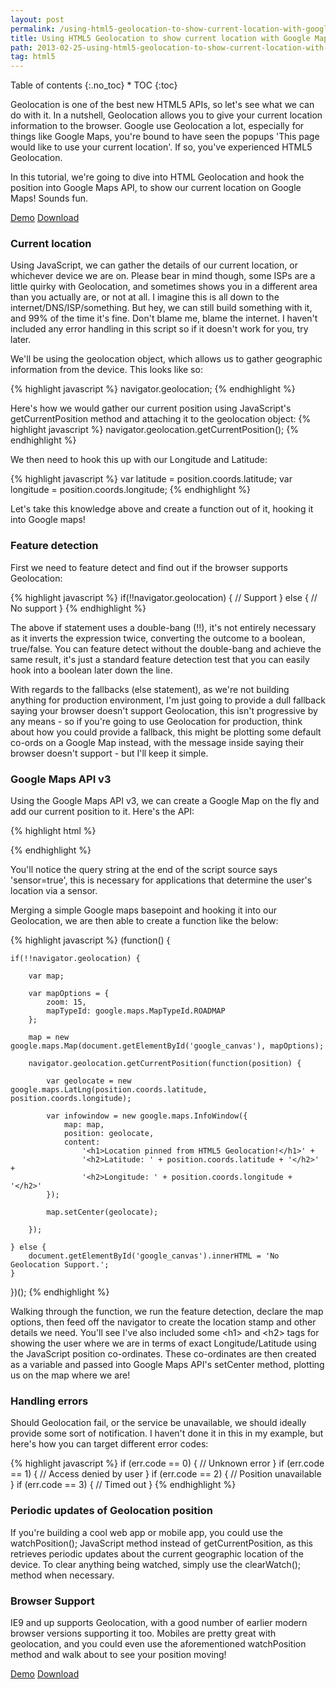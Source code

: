 ```yaml
---
layout: post
permalink: /using-html5-geolocation-to-show-current-location-with-google-maps-api/
title: Using HTML5 Geolocation to show current location with Google Maps API
path: 2013-02-25-using-html5-geolocation-to-show-current-location-with-google-maps-api.md
tag: html5
---
```


<div class="toc" markdown="1">
<span class="gamma">Table of contents</span>
{:.no_toc}
* TOC
{:toc}
</div>

Geolocation is one of the best new HTML5 APIs, so let's see what we can do with it. In a nutshell, Geolocation allows you to give your current location information to the browser. Google use Geolocation a lot, especially for things like Google Maps, you're bound to have seen the popups 'This page would like to use your current location'. If so, you've experienced HTML5 Geolocation.

In this tutorial, we're going to dive into HTML Geolocation and hook the position into Google Maps API, to show our current location on Google Maps! Sounds fun.

<div class="download-box">
    <a href="//toddmotto.com/labs/geolocation-google-api" onclick="_gaq.push(['_trackEvent', 'Click', 'Demo Geolocation, 'Geolocation Demo']);">Demo</a>
    <a href="//toddmotto.com/labs/geolocation-google-api/geolocation-google-api.zip" onclick="_gaq.push(['_trackEvent', 'Click', 'Download Geolocation, 'Geolocation Download']);">Download</a>
</div>

### Current location
Using JavaScript, we can gather the details of our current location, or whichever device we are on. Please bear in mind though, some ISPs are a little quirky with Geolocation, and sometimes shows you in a different area than you actually are, or not at all. I imagine this is all down to the internet/DNS/ISP/something. But hey, we can still build something with it, and 99% of the time it's fine. Don't blame me, blame the internet. I haven't included any error handling in this script so if it doesn't work for you, try later.

We'll be using the geolocation object, which allows us to gather geographic information from the device. This looks like so:

{% highlight javascript %}
navigator.geolocation;
{% endhighlight %}

Here's how we would gather our current position using JavaScript's getCurrentPosition method and attaching it to the geolocation object:
{% highlight javascript %}
navigator.geolocation.getCurrentPosition();
{% endhighlight %}

We then need to hook this up with our Longitude and Latitude:

{% highlight javascript %}
var latitude = position.coords.latitude;
var longitude = position.coords.longitude;
{% endhighlight %}

Let's take this knowledge above and create a function out of it, hooking it into Google maps!

### Feature detection
First we need to feature detect and find out if the browser supports Geolocation:

{% highlight javascript %}
if(!!navigator.geolocation) {
    // Support
} else {
    // No support
}
{% endhighlight %}

The above if statement uses a double-bang (!!), it's not entirely necessary as it inverts the expression twice, converting the outcome to a boolean, true/false. You can feature detect without the double-bang and achieve the same result, it's just a standard feature detection test that you can easily hook into a boolean later down the line.

With regards to the fallbacks (else statement), as we're not building anything for production environment, I'm just going to provide a dull fallback saying your browser doesn't support Geolocation, this isn't progressive by any means - so if you're going to use Geolocation for production, think about how you could provide a fallback, this might be plotting some default co-ords on a Google Map instead, with the message inside saying their browser doesn't support - but I'll keep it simple.

### Google Maps API v3
Using the Google Maps API v3, we can create a Google Map on the fly and add our current position to it. Here's the API:

{% highlight html %}
<script src="//maps.googleapis.com/maps/api/js?v=3.exp&sensor=true"></script>
{% endhighlight %}

You'll notice the query string at the end of the script source says 'sensor=true', this is necessary for applications that determine the user's location via a sensor.

Merging a simple Google maps basepoint and hooking it into our Geolocation, we are then able to create a function like the below:

{% highlight javascript %}
(function() {

    if(!!navigator.geolocation) {
    
        var map;
    
        var mapOptions = {
            zoom: 15,
            mapTypeId: google.maps.MapTypeId.ROADMAP
        };
        
        map = new google.maps.Map(document.getElementById('google_canvas'), mapOptions);
    
        navigator.geolocation.getCurrentPosition(function(position) {
        
            var geolocate = new google.maps.LatLng(position.coords.latitude, position.coords.longitude);
            
            var infowindow = new google.maps.InfoWindow({
                map: map,
                position: geolocate,
                content:
                    '<h1>Location pinned from HTML5 Geolocation!</h1>' +
                    '<h2>Latitude: ' + position.coords.latitude + '</h2>' +
                    '<h2>Longitude: ' + position.coords.longitude + '</h2>'
            });
            
            map.setCenter(geolocate);
            
        });
        
    } else {
        document.getElementById('google_canvas').innerHTML = 'No Geolocation Support.';
    }
    
})();
{% endhighlight %}

Walking through the function, we run the feature detection, declare the map options, then feed off the navigator to create the location stamp and other details we need. You'll see I've also included some &lt;h1&gt; and &lt;h2&gt; tags for showing the user where we are in terms of exact Longitude/Latitude using the JavaScript position co-ordinates. These co-ordinates are then created as a variable and passed into Google Maps API's setCenter method, plotting us on the map where we are!

### Handling errors
Should Geolocation fail, or the service be unavailable, we should ideally provide some sort of notification. I haven't done it in this in my example, but here's how you can target different error codes:

{% highlight javascript %}
if (err.code == 0) {
    // Unknown error
}
if (err.code == 1) {
    // Access denied by user
}
if (err.code == 2) {
    // Position unavailable
}
if (err.code == 3) {
    // Timed out
}
{% endhighlight %}

### Periodic updates of Geolocation position
If you're building a cool web app or mobile app, you could use the watchPosition(); JavaScript method instead of getCurrentPosition, as this retrieves periodic updates about the current geographic location of the device. To clear anything being watched, simply use the clearWatch(); method when necessary.

### Browser Support
IE9 and up supports Geolocation, with a good number of earlier modern browser versions supporting it too. Mobiles are pretty great with geolocation, and you could even use the aforementioned watchPosition method and walk about to see your position moving!

<div class="download-box">
    <a href="//toddmotto.com/labs/geolocation-google-api" onclick="_gaq.push(['_trackEvent', 'Click', 'Demo Geolocation, 'Geolocation Demo']);">Demo</a>
    <a href="//toddmotto.com/labs/geolocation-google-api/geolocation-google-api.zip" onclick="_gaq.push(['_trackEvent', 'Click', 'Download Geolocation, 'Geolocation Download']);">Download</a>
</div>
